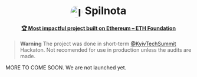 <h1 align="center"><img align="center" src="https://avatars.githubusercontent.com/u/112782527?s=200&v=4" height="32" alt="logo" style="border-radius:50%"> Spilnota</h1>
<h4 align="center"><a href="https://twitter.com/KyivTechSummit/status/1569414941668515842">🏆 Most impactful project built on Ethereum – ETH Foundation</a> </h2>

> **Warning**
The project was done in short-term [@KyivTechSummit](https://twitter.com/kyivtechsummit) Hackaton.
Not recomended for use in production unless the audits are made.


MORE TO COME SOON. We are not launched yet.
